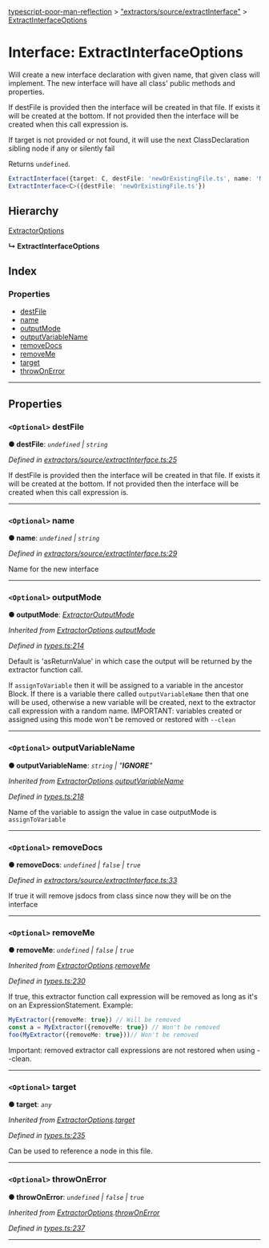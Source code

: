 [typescript-poor-man-reflection](../README.md) > ["extractors/source/extractInterface"](../modules/_extractors_source_extractinterface_.md) > [ExtractInterfaceOptions](../interfaces/_extractors_source_extractinterface_.extractinterfaceoptions.md)

# Interface: ExtractInterfaceOptions

Will create a new interface declaration with given name, that given class will implement. The new interface will have all class' public methods and properties.

If destFile is provided then the interface will be created in that file. If exists it will be created at the bottom. If not provided then the interface will be created when this call expression is.

If target is not provided or not found, it will use the next ClassDeclaration sibling node if any or silently fail

Returns `undefined`.

```ts
ExtractInterface({target: C, destFile: 'newOrExistingFile.ts', name: 'NewInterface'})
ExtractInterface<C>({destFile: 'newOrExistingFile.ts'})
```

## Hierarchy

 [ExtractorOptions](_types_.extractoroptions.md)

**↳ ExtractInterfaceOptions**

## Index

### Properties

* [destFile](_extractors_source_extractinterface_.extractinterfaceoptions.md#destfile)
* [name](_extractors_source_extractinterface_.extractinterfaceoptions.md#name)
* [outputMode](_extractors_source_extractinterface_.extractinterfaceoptions.md#outputmode)
* [outputVariableName](_extractors_source_extractinterface_.extractinterfaceoptions.md#outputvariablename)
* [removeDocs](_extractors_source_extractinterface_.extractinterfaceoptions.md#removedocs)
* [removeMe](_extractors_source_extractinterface_.extractinterfaceoptions.md#removeme)
* [target](_extractors_source_extractinterface_.extractinterfaceoptions.md#target)
* [throwOnError](_extractors_source_extractinterface_.extractinterfaceoptions.md#throwonerror)

---

## Properties

<a id="destfile"></a>

### `<Optional>` destFile

**● destFile**: *`undefined` \| `string`*

*Defined in [extractors/source/extractInterface.ts:25](https://github.com/cancerberoSgx/typescript-poor-man-reflection/blob/ddc8b16/src/extractors/source/extractInterface.ts#L25)*

If destFile is provided then the interface will be created in that file. If exists it will be created at the bottom. If not provided then the interface will be created when this call expression is.

___
<a id="name"></a>

### `<Optional>` name

**● name**: *`undefined` \| `string`*

*Defined in [extractors/source/extractInterface.ts:29](https://github.com/cancerberoSgx/typescript-poor-man-reflection/blob/ddc8b16/src/extractors/source/extractInterface.ts#L29)*

Name for the new interface

___
<a id="outputmode"></a>

### `<Optional>` outputMode

**● outputMode**: *[ExtractorOutputMode](../modules/_types_.md#extractoroutputmode)*

*Inherited from [ExtractorOptions](_types_.extractoroptions.md).[outputMode](_types_.extractoroptions.md#outputmode)*

*Defined in [types.ts:214](https://github.com/cancerberoSgx/typescript-poor-man-reflection/blob/ddc8b16/src/types.ts#L214)*

Default is 'asReturnValue' in which case the output will be returned by the extractor function call.

If `assignToVariable` then it will be assigned to a variable in the ancestor Block. If there is a variable there called `outputVariableName` then that one will be used, otherwise a new variable will be created, next to the extractor call expression with a random name. IMPORTANT: variables created or assigned using this mode won't be removed or restored with `--clean`

___
<a id="outputvariablename"></a>

### `<Optional>` outputVariableName

**● outputVariableName**: *`string` \| "__IGNORE__"*

*Inherited from [ExtractorOptions](_types_.extractoroptions.md).[outputVariableName](_types_.extractoroptions.md#outputvariablename)*

*Defined in [types.ts:218](https://github.com/cancerberoSgx/typescript-poor-man-reflection/blob/ddc8b16/src/types.ts#L218)*

Name of the variable to assign the value in case outputMode is `assignToVariable`

___
<a id="removedocs"></a>

### `<Optional>` removeDocs

**● removeDocs**: *`undefined` \| `false` \| `true`*

*Defined in [extractors/source/extractInterface.ts:33](https://github.com/cancerberoSgx/typescript-poor-man-reflection/blob/ddc8b16/src/extractors/source/extractInterface.ts#L33)*

If true it will remove jsdocs from class since now they will be on the interface

___
<a id="removeme"></a>

### `<Optional>` removeMe

**● removeMe**: *`undefined` \| `false` \| `true`*

*Inherited from [ExtractorOptions](_types_.extractoroptions.md).[removeMe](_types_.extractoroptions.md#removeme)*

*Defined in [types.ts:230](https://github.com/cancerberoSgx/typescript-poor-man-reflection/blob/ddc8b16/src/types.ts#L230)*

If true, this extractor function call expression will be removed as long as it's on an ExpressionStatement. Example:

```ts
MyExtractor({removeMe: true}) // Will be removed
const a = MyExtractor({removeMe: true}) // Won't be removed
foo(MyExtractor({removeMe: true}))// Won't be removed
```

Important: removed extractor call expressions are not restored when using --clean.

___
<a id="target"></a>

### `<Optional>` target

**● target**: *`any`*

*Inherited from [ExtractorOptions](_types_.extractoroptions.md).[target](_types_.extractoroptions.md#target)*

*Defined in [types.ts:235](https://github.com/cancerberoSgx/typescript-poor-man-reflection/blob/ddc8b16/src/types.ts#L235)*

Can be used to reference a node in this file.

___
<a id="throwonerror"></a>

### `<Optional>` throwOnError

**● throwOnError**: *`undefined` \| `false` \| `true`*

*Inherited from [ExtractorOptions](_types_.extractoroptions.md).[throwOnError](_types_.extractoroptions.md#throwonerror)*

*Defined in [types.ts:237](https://github.com/cancerberoSgx/typescript-poor-man-reflection/blob/ddc8b16/src/types.ts#L237)*

___

